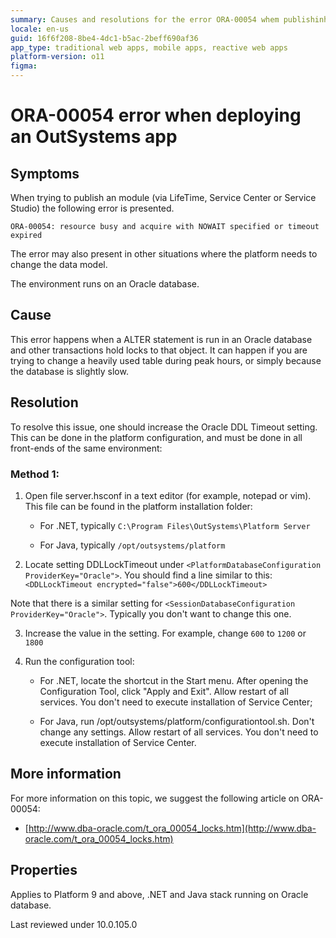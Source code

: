 ```yaml
---
summary: Causes and resolutions for the error ORA-00054 whem publishinh an OutSystems app via LifeTime, Service Center or Service Studio.
locale: en-us
guid: 16f6f208-8be4-4dc1-b5ac-2beff690af36
app_type: traditional web apps, mobile apps, reactive web apps
platform-version: o11
figma:
---
```


# ORA-00054 error when deploying an OutSystems app

## Symptoms

When trying to publish an module (via LifeTime, Service Center or Service Studio) the following error is presented.

`ORA-00054: resource busy and acquire with NOWAIT specified or timeout expired`

The error may also present in other situations where the platform needs to change the data model.

The environment runs on an Oracle database. 

## Cause

This error happens when a ALTER statement is run in an Oracle database and other transactions hold locks to that object. It can happen if you are trying to change a heavily used table during peak hours, or simply because the database is slightly slow.

## Resolution

To resolve this issue, one should increase the Oracle DDL Timeout setting. This can be done in the platform configuration, and must be done in all front-ends of the same environment:

### Method 1:

1. Open file server.hsconf in a text editor (for example, notepad or vim). This file can be found in the platform installation folder:

    * For .NET, typically `C:\Program Files\OutSystems\Platform Server`

    * For Java, typically `/opt/outsystems/platform`
 
2. Locate setting DDLLockTimeout under `<PlatformDatabaseConfiguration ProviderKey="Oracle">`. You should find a line similar to this:
`<DDLLockTimeout encrypted="false">600</DDLLockTimeout>`

Note that there is a similar setting for `<SessionDatabaseConfiguration ProviderKey="Oracle">`. Typically you don't want to change this one. 

3. Increase the value in the setting. For example, change `600` to `1200` or `1800`

4. Run the configuration tool:

    * For .NET, locate the shortcut in the Start menu. After opening the Configuration Tool, click "Apply and Exit". Allow restart of all services. You don't need to execute installation of Service Center;

    * For Java, run /opt/outsystems/platform/configurationtool.sh. Don't change any settings. Allow restart of all services. You don't need to execute installation of Service Center.

## More information

For more information on this topic, we suggest the following article on ORA-00054:

* [http://www.dba-oracle.com/t_ora_00054_locks.htm](http://www.dba-oracle.com/t_ora_00054_locks.htm)

## Properties

Applies to Platform 9 and above, .NET and Java stack running on Oracle database.

Last reviewed under 10.0.105.0
